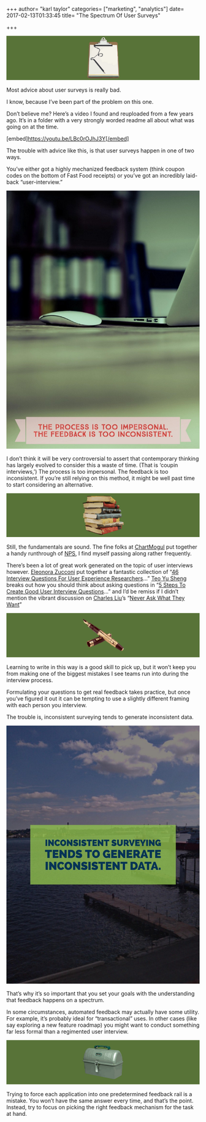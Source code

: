 +++
author= "karl taylor"
categories= ["marketing", "analytics"]
date= 2017-02-13T01:33:45
title= "The Spectrum Of User Surveys"

+++

  ![](https://raw.githubusercontent.com/karljtaylor/kjt/blog/content/assets/4a6d8-1a1pjfj4pg3dmsbawiaoz5q.png)  


 Most advice about user surveys is really bad.

 I know, because I’ve been part of the problem on this one.

 Don’t believe me? Here’s a video I found and reuploaded from a few years ago. It’s in a folder with a very strongly worded readme all about what was going on at the time.

 [embed]https://youtu.be/LBc0rOJhJ3Y[/embed]

 The trouble with advice like this, is that user surveys happen in one of two ways.

 You’ve either got a highly mechanized feedback system (think coupon codes on the bottom of Fast Food receipts) or you’ve got an incredibly laid-back “user-interview.”

  ![](https://raw.githubusercontent.com/karljtaylor/kjt/blog/content/assets/e960a-1j5r9fo2bnrokjso9_otzhw.jpeg)  


 I don’t think it will be very controversial to assert that contemporary thinking has largely evolved to consider this a waste of time. (That is ‘coupin interviews,’) The process is too impersonal. The feedback is too inconsistent. If you’re still relying on this method, it might be well past time to start considering an alternative.

  ![](https://raw.githubusercontent.com/karljtaylor/kjt/blog/content/assets/14c4c-1zmsxbs7eps0mz36jj9v6ra.png)  


 Still, the fundamentals are sound. The fine folks at [ChartMogul](https://medium.com/u/f9eeb80a7e5b) put together a handy runthrough of [NPS](https://medium.com/recurring-revenue/the-great-nps-debate-how-when-and-whether-to-use-it-cb0846a67819#.q9q9usqus), I find myself passing along rather frequently.

 There’s been a lot of great work generated on the topic of user interviews however. [Eleonora Zucconi](https://medium.com/u/5a7a0fe7671f) put together a fantastic collection of “[46 Interview Questions For User Experience Researchers](https://uxdesign.cc/46-interview-questions-for-user-experience-researchers-at-google-amazon-microsoft-and-facebook-c582827267b9#.tdi8lj94z)…” [Teo Yu Sheng](https://medium.com/u/35d04469a050) breaks out how you should think about asking questions in “[5 Steps To Create Good User Interview Questions](https://medium.com/interactive-mind/5-steps-to-create-good-user-interview-questions-by-metacole-a-comprehensive-guide-8a591b0e2162#.6jnguv7l8)…” and I’d be remiss if I didn’t mention the vibrant discussion on [Charles Liu](https://medium.com/u/133bd67c7046)’s “[Never Ask What They Want](https://medium.com/user-research/never-ask-what-they-want-3-better-questions-to-ask-in-user-interviews-aeddd2a2101e#.3f7kyiio4)”

  ![](https://raw.githubusercontent.com/karljtaylor/kjt/blog/content/assets/8c785-1gsxcbltqxyc606ztmyrerg.png)  


 Learning to write in this way is a good skill to pick up, but it won’t keep you from making one of the biggest mistakes I see teams run into during the interview process.

 Formulating your questions to get real feedback takes practice, but once you’ve figured it out it can be tempting to use a slightly different framing with each person you interview.

 The trouble is, inconsistent surveying tends to generate inconsistent data.

  ![](https://raw.githubusercontent.com/karljtaylor/kjt/blog/content/assets/9ffd3-1dh_xnl8rvxylsrfs5bndbq.jpeg)  


 That’s why it’s so important that you set your goals with the understanding that feedback happens on a spectrum.

 In some circumstances, automated feedback may actually have some utility. For example, it’s probably ideal for “transactional” uses. In other cases (like say exploring a new feature roadmap) you might want to conduct something far less formal than a regimented user interview.

  ![](https://raw.githubusercontent.com/karljtaylor/kjt/blog/content/assets/e1031-1htgv-tjey7pjfajlro2bfa.png)  


 Trying to force each application into one predetermined feedback rail is a mistake. You won’t have the same answer every time, and that’s the point. Instead, try to focus on picking the right feedback mechanism for the task at hand.
